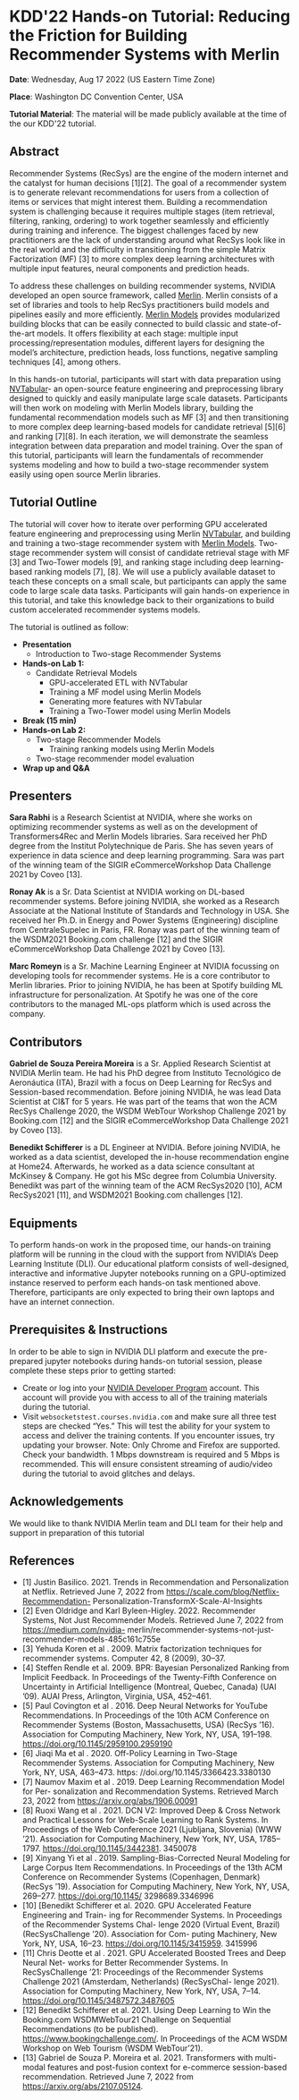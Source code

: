 # KDD'22 Hands-on Tutorial: Reducing the Friction for Building Recommender Systems with Merlin

**Date**: Wednesday, Aug 17 2022 (US Eastern Time Zone)

**Place**: Washington DC Convention Center, USA

**Tutorial Material**: The material will be made publicly available at the time of the our KDD'22 tutorial.

## Abstract

Recommender Systems (RecSys) are the engine of the modern internet and the catalyst for human decisions [1][2]. The goal of a recommender system is to generate relevant recommendations for users from a collection of items or services that might interest them. Building a recommendation system is challenging because it requires multiple stages (item retrieval, filtering, ranking, ordering) to work together seamlessly and efficiently during training and inference. The biggest challenges faced by new practitioners are the lack of understanding around what RecSys look like in the real world and the difficulty in transitioning from the simple Matrix Factorization (MF) [3] to more complex deep learning architectures with multiple input features, neural components and prediction heads. 
  
To address these challenges on building recommender systems, NVIDIA developed an open source framework, called [Merlin](https://github.com/NVIDIA-Merlin). Merlin consists of a set of libraries and tools to help RecSys practitioners build models and pipelines easily and more efficiently. [Merlin Models](https://github.com/NVIDIA-Merlin/models) provides modularized building blocks that can be easily connected to build classic and state-of-the-art models. It offers flexibility at each stage: multiple input processing/representation modules, different layers for designing the model’s architecture, prediction heads, loss functions, negative sampling techniques [4], among others. 
  
In this hands-on tutorial, participants will start with data preparation using [NVTabular](https://github.com/NVIDIA-Merlin/NVTabular)- an open-source feature engineering and preprocessing library designed to quickly and easily manipulate large scale datasets. Participants will then work on modeling with Merlin Models library, building the fundamental recommendation models such as MF [3] and then transitioning to more complex deep learning-based models for candidate retrieval [5][6] and ranking [7][8]. In each iteration, we will demonstrate the seamless integration between data preparation and model training. Over the span of this tutorial, participants will learn the fundamentals of recommender systems modeling and how to build a two-stage recommender system easily using open source Merlin libraries.

## Tutorial Outline

The tutorial will cover how to iterate over performing GPU accelerated feature engineering and preprocessing using Merlin [NVTabular](https://github.com/NVIDIA-Merlin/NVTabular), and building and training  a two-stage recommender system with [Merlin Models](https://github.com/NVIDIA-Merlin/models). Two-stage recommender system will consist of candidate retrieval stage with MF [3] and Two-Tower models [9], and ranking stage including  deep learning-based ranking models [7], [8]. We will use a publicly available dataset to teach these concepts on a small scale, but participants can apply the same code to large scale data tasks. Participants will gain hands-on experience in this tutorial, and take this knowledge back to their organizations to build custom accelerated recommender systems models.

The tutorial is outlined as follow:
- **Presentation**
  - Introduction to Two-stage Recommender Systems
- **Hands-on Lab 1:**
  - Candidate Retrieval Models
    - GPU-accelerated ETL with NVTabular
    - Training a MF model using Merlin Models
    - Generating more features with NVTabular
    - Training a Two-Tower model using Merlin Models
- **Break (15 min)**
- **Hands-on Lab 2:**
  - Two-stage Recommender Models
    - Training ranking models using Merlin Models
  - Two-stage recommender model evaluation
- **Wrap up and Q&A**


## Presenters

**Sara Rabhi** is a Research Scientist at NVIDIA, where she works on optimizing recommender systems as well as on the development of Transformers4Rec and Merlin Models libraries. Sara received her PhD degree from the Institut Polytechnique de Paris. She has seven years of experience in data science and deep learning programming. Sara was part of the winning team of the SIGIR eCommerceWorkshop Data Challenge 2021 by Coveo [13].

**Ronay Ak** is a Sr. Data Scientist at NVIDIA working on DL-based recommender systems. Before joining NVIDIA, she worked as a Research Associate at the National Institute of Standards and Technology in USA. She received her Ph.D. in Energy and Power Systems (Engineering) discipline from CentraleSupelec in Paris, FR. Ronay was part of the winning team of the WSDM2021 Booking.com challenge [12] and the SIGIR eCommerceWorkshop Data Challenge 2021 by Coveo [13].

**Marc Romeyn** is a Sr. Machine Learning Engineer at NVIDIA focussing on developing tools for recommender systems. He is a core contributor to Merlin libraries. Prior to joining NVIDIA, he has been at Spotify building ML infrastructure for personalization. At Spotify he was one of the core contributors to the managed ML-ops platform which is used across the company. 


## Contributors

**Gabriel de Souza Pereira Moreira** is a Sr. Applied Research Scientist at NVIDIA Merlin team. He had his PhD degree from Instituto Tecnológico de Aeronáutica (ITA), Brazil with a focus on Deep Learning for RecSys and Session-based recommendation. Before joining NVIDIA, he was lead Data Scientist at CI&T for 5 years. He was part of the teams that won the ACM RecSys Challenge 2020, the WSDM WebTour Workshop Challenge 2021 by Booking.com [12] and the SIGIR eCommerceWorkshop Data Challenge 2021 by Coveo [13].

**Benedikt Schifferer** is a DL Engineer at NVIDIA. Before joining NVIDIA, he worked as a data scientist, developed the in-house recommendation engine at Home24. Afterwards, he worked as a data science consultant at McKinsey & Company. He got his MSc degree from Columbia University. Benedikt was part of the winning team of the ACM RecSys2020 [10], ACM RecSys2021 [11], and WSDM2021 Booking.com challenges [12].


## Equipments

To perform hands-on work in the proposed time, our hands-on training platform will be running in the cloud with the support from NVIDIA’s Deep Learning Institute (DLI). Our educational platform consists of well-designed, interactive and informative Jupyter notebooks running on a GPU-optimized instance reserved to perform each hands-on task mentioned above. Therefore, participants are only expected to bring their own laptops and have an internet connection.

## Prerequisites & Instructions

In order to be able to sign in NVIDIA DLI platform and execute the pre-prepared jupyter notebooks during hands-on tutorial session, please complete these steps prior to getting started:

- Create or log into your [NVIDIA Developer Program](https://developer.nvidia.com/login) account. This account will provide you with access to all of the training materials during the tutorial.
- Visit `websocketstest.courses.nvidia.com` and make sure all three test steps are checked “Yes.” This will test the ability for your system to access and deliver the training contents. If you encounter issues, try updating your browser. Note: Only Chrome and Firefox are supported.
Check your bandwidth. 1 Mbps downstream is required and 5 Mbps is recommended. This will ensure consistent streaming of audio/video during the tutorial to avoid glitches and delays.

## Acknowledgements

We would like to thank NVIDIA Merlin team and DLI team for their help and support in preparation of this tutorial

## References

- [1] Justin Basilico. 2021. Trends in Recommendation and Personalization at Netflix.
Retrieved June 7, 2022 from https://scale.com/blog/Netflix-Recommendation-
Personalization-TransformX-Scale-AI-Insights
- [2] Even Oldridge and Karl Byleen-Higley. 2022. Recommender Systems, Not Just
Recommender Models. Retrieved June 7, 2022 from https://medium.com/nvidia-
merlin/recommender-systems-not-just-recommender-models-485c161c755e
- [3] Yehuda Koren et al . 2009. Matrix factorization techniques for recommender
systems. Computer 42, 8 (2009), 30–37.
- [4] Steffen Rendle et al. 2009. BPR: Bayesian Personalized Ranking from Implicit
Feedback. In Proceedings of the Twenty-Fifth Conference on Uncertainty in Artificial
Intelligence (Montreal, Quebec, Canada) (UAI ’09). AUAI Press, Arlington, Virginia,
USA, 452–461.
- [5] Paul Covington et al . 2016. Deep Neural Networks for YouTube Recommendations.
In Proceedings of the 10th ACM Conference on Recommender Systems (Boston,
Massachusetts, USA) (RecSys ’16). Association for Computing Machinery, New
York, NY, USA, 191–198. https://doi.org/10.1145/2959100.2959190
- [6] Jiaqi Ma et al . 2020. Off-Policy Learning in Two-Stage Recommender Systems.
Association for Computing Machinery, New York, NY, USA, 463–473. https:
//doi.org/10.1145/3366423.3380130
- [7] Naumov Maxim et al . 2019. Deep Learning Recommendation Model for Per-
sonalization and Recommendation Systems. Retrieved March 23, 2022 from
https://arxiv.org/abs/1906.00091
- [8] Ruoxi Wang et al . 2021. DCN V2: Improved Deep & Cross Network and Practical
Lessons for Web-Scale Learning to Rank Systems. In Proceedings of the Web
Conference 2021 (Ljubljana, Slovenia) (WWW ’21). Association for Computing
Machinery, New York, NY, USA, 1785–1797. https://doi.org/10.1145/3442381.
3450078
- [9] Xinyang Yi et al . 2019. Sampling-Bias-Corrected Neural Modeling for Large
Corpus Item Recommendations. In Proceedings of the 13th ACM Conference on
Recommender Systems (Copenhagen, Denmark) (RecSys ’19). Association for
Computing Machinery, New York, NY, USA, 269–277. https://doi.org/10.1145/
3298689.3346996
 - [10] [Benedikt Schifferer et al. 2020. GPU Accelerated Feature Engineering and Train-
ing for Recommender Systems. In Proceedings of the Recommender Systems Chal-
lenge 2020 (Virtual Event, Brazil) (RecSysChallenge ’20). Association for Com-
puting Machinery, New York, NY, USA, 16–23. https://doi.org/10.1145/3415959.
3415996
- [11] Chris Deotte et al . 2021. GPU Accelerated Boosted Trees and Deep Neural Net-
works for Better Recommender Systems. In RecSysChallenge ’21: Proceedings of
the Recommender Systems Challenge 2021 (Amsterdam, Netherlands) (RecSysChal-
lenge 2021). Association for Computing Machinery, New York, NY, USA, 7–14.
https://doi.org/10.1145/3487572.3487605
- [12] Benedikt Schifferer et al. 2021. Using Deep Learning to Win the Booking.com
WSDMWebTour21 Challenge on Sequential Recommendations (to be published).
https://www.bookingchallenge.com/. In Proceedings of the ACM WSDM Workshop
on Web Tourism (WSDM WebTour’21).
- [13] Gabriel de Souza P. Moreira et al. 2021. Transformers with multi-modal features
and post-fusion context for e-commerce session-based recommendation. Retrieved
June 7, 2022 from https://arxiv.org/abs/2107.05124.